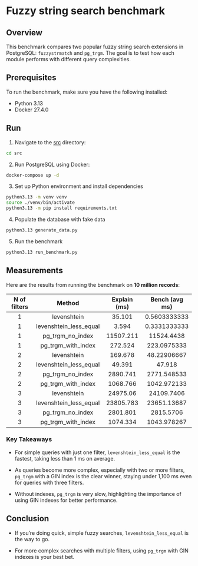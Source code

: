 # Fuzzy string search benchmark

## **Overview**

This benchmark compares two popular fuzzy string search extensions in PostgreSQL: `fuzzystrmatch` and `pg_trgm`. The goal is to test how each module performs with different query complexities.

## **Prerequisites**

To run the benchmark, make sure you have the following installed:

- Python 3.13
- Docker 27.4.0

## **Run**

1. Navigate to the [src](./src) directory:

```sh
cd src
```

2. Run PostgreSQL using Docker:

```sh
docker-compose up -d
```

3. Set up Python environment and install dependencies

```sh
python3.13 -m venv venv
source ./venv/bin/activate
python3.13 -m pip install requirements.txt
```

4. Populate the database with fake data

```sh
python3.13 generate_data.py
```

5. Run the benchmark

```sh
python3.13 run_benchmark.py
```

## **Measurements**

Here are the results from running the benchmark on **10 million records**:

| **N of filters** |       **Method**       | **Explain (ms)** | **Bench (avg ms)** |
|:----------------:|:----------------------:|:----------------:|:------------------:|
|                1 | levenshtein            | 35.101           | 0.5603333333       |
|                1 | levenshtein_less_equal | 3.594            | 0.3331333333       |
|                1 | pg_trgm_no_index       | 11507.211        | 11524.4438         |
|                1 | pg_trgm_with_index     | 272.524          | 223.0975333        |
|                2 | levenshtein            | 169.678          | 48.22906667        |
|                2 | levenshtein_less_equal | 49.391           | 47.918             |
|                2 | pg_trgm_no_index       | 2890.741         | 2771.548533        |
|                2 | pg_trgm_with_index     | 1068.766         | 1042.972133        |
|                3 | levenshtein            | 24975.06         | 24109.7406         |
|                3 | levenshtein_less_equal | 23805.783        | 23651.13687        |
|                3 | pg_trgm_no_index       | 2801.801         | 2815.5706          |
|                3 | pg_trgm_with_index     | 1074.334         | 1043.978267        |

### **Key Takeaways**

- For simple queries with just one filter, `levenshtein_less_equal` is the fastest, taking less than 1 ms on average.

- As queries become more complex, especially with two or more filters, `pg_trgm` with a GIN index is the clear winner, staying under 1,100 ms even for queries with three filters.

- Without indexes, `pg_trgm` is very slow, highlighting the importance of using GIN indexes for better performance.

## **Conclusion**

- If you’re doing quick, simple fuzzy searches, `levenshtein_less_equal` is the way to go.

- For more complex searches with multiple filters, using `pg_trgm` with GIN indexes is your best bet.